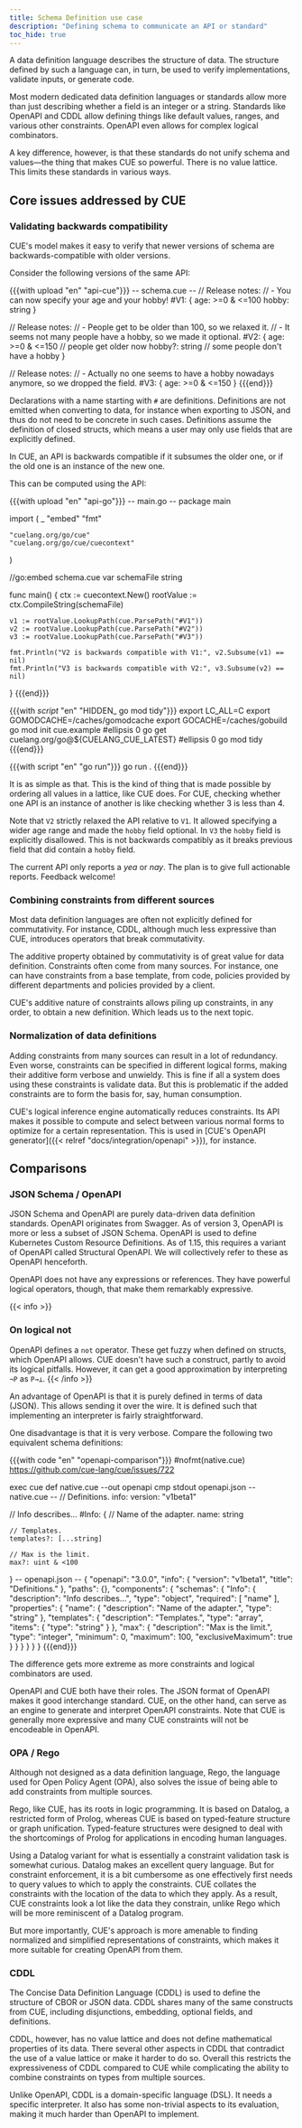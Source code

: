 ```yaml
---
title: Schema Definition use case
description: "Defining schema to communicate an API or standard"
toc_hide: true
---
```


A data definition language describes the structure of data.
The structure defined by such a language can, in turn, be used
to verify implementations, validate inputs, or generate code.

Most modern dedicated data definition languages or standards allow
more than just describing whether a field is an integer or a string.
Standards like OpenAPI and CDDL allow defining things like default
values, ranges, and various other constraints.
OpenAPI even allows for complex logical combinators.

A key difference, however, is that these standards do not unify schema
and values—the thing that makes CUE so powerful.
There is no value lattice.
This limits these standards in various ways.
<!-- There is no or very limited possibility for boilerplate removal. -->

## Core issues addressed by CUE

### Validating backwards compatibility

CUE's model makes it easy to verify that newer versions of schema
are backwards-compatible with older versions.

Consider the following versions of the same API:

{{{with upload "en" "api-cue"}}}
-- schema.cue --
// Release notes:
// - You can now specify your age and your hobby!
#V1: {
	age:   >=0 & <=100
	hobby: string
}

// Release notes:
// - People get to be older than 100, so we relaxed it.
// - It seems not many people have a hobby, so we made it optional.
#V2: {
	age:    >=0 & <=150 // people get older now
	hobby?: string      // some people don't have a hobby
}

// Release notes:
// - Actually no one seems to have a hobby nowadays anymore, so we dropped the field.
#V3: {
	age: >=0 & <=150
}
{{{end}}}

Declarations with a name starting with `#` are definitions.
Definitions are not emitted when converting to data, for instance when
exporting to JSON, and thus do not need to be concrete in such cases.
Definitions assume the definition of closed structs, which means a user may
only use fields that are explicitly defined.

In CUE, an API is backwards compatible if it subsumes the older one, or
if the old one is an instance of the new one.

This can be computed using the API:

{{{with upload "en" "api-go"}}}
-- main.go --
package main

import (
	_ "embed"
	"fmt"

	"cuelang.org/go/cue"
	"cuelang.org/go/cue/cuecontext"
)

//go:embed schema.cue
var schemaFile string

func main() {
	ctx := cuecontext.New()
	rootValue := ctx.CompileString(schemaFile)

	v1 := rootValue.LookupPath(cue.ParsePath("#V1"))
	v2 := rootValue.LookupPath(cue.ParsePath("#V2"))
	v3 := rootValue.LookupPath(cue.ParsePath("#V3"))

	fmt.Println("V2 is backwards compatible with V1:", v2.Subsume(v1) == nil)
	fmt.Println("V3 is backwards compatible with V2:", v3.Subsume(v2) == nil)
}
{{{end}}}

{{{with _script_ "en" "HIDDEN_ go mod tidy"}}}
export LC_ALL=C
export GOMODCACHE=/caches/gomodcache
export GOCACHE=/caches/gobuild
go mod init cue.example
#ellipsis 0
go get cuelang.org/go@${CUELANG_CUE_LATEST}
#ellipsis 0
go mod tidy
{{{end}}}

{{{with script "en" "go run"}}}
go run .
{{{end}}}

It is as simple as that.
This is the kind of thing that is made possible
by ordering all values in a lattice, like CUE does.
For CUE, checking whether one API is an instance of another is like checking
whether 3 is less than 4.

Note that `V2` strictly relaxed the API relative to `V1`.
It allowed specifying a wider age range and made the `hobby` field optional.
In `V3` the `hobby` field is explicitly disallowed.
This is not backwards compatibly as it breaks previous field that did
contain a `hobby` field.

The current API only reports a _yea_ or _nay_.
The plan is to give full actionable reports.
Feedback welcome!


### Combining constraints from different sources

Most data definition languages are often not
explicitly defined for commutativity.
For instance, CDDL, although much less expressive than CUE, introduces operators
that break commutativity.

The additive property obtained by commutativity is of great value for
data definition.
Constraints often come from many sources.
For instance, one can have constraints from a base template, from code,
policies provided by different departments and policies provided by
a client.

CUE's additive nature of constraints allows piling up constraints,
in any order, to obtain a new definition.
Which leads us to the next topic.

### Normalization of data definitions

Adding constraints from many sources can result in a lot of redundancy.
Even worse, constraints can be specified in different logical forms,
making their additive form verbose and unwieldy.
This is fine if all a system does using these constraints is validate data.
But this is problematic if the added constraints are to form the basis for,
say, human consumption.

CUE's logical inference engine automatically reduces constraints.
Its API makes it possible to compute and select between
various normal forms to optimize for a certain representation.
This is used in
[CUE's OpenAPI generator]({{< relref "docs/integration/openapi" >}}),
for instance.


## Comparisons

### JSON Schema / OpenAPI

JSON Schema and OpenAPI are purely data-driven data definition standards.
OpenAPI originates from Swagger.
As of version 3, OpenAPI is more or less a subset of JSON Schema.
OpenAPI is used to define Kubernetes Custom Resource Definitions.
As of 1.15, this requires a variant of OpenAPI called Structural OpenAPI.
We will collectively refer to these as OpenAPI henceforth.

OpenAPI does not have any expressions or references.
They have powerful logical operators, though,
that make them remarkably expressive.

{{< info >}}
### On logical not
OpenAPI defines a `not` operator.
These get fuzzy when defined on structs, which OpenAPI allows.
CUE doesn't have such a construct, partly to avoid its logical pitfalls.
However, it can get a good approximation by interpreting `¬P` as `P→⊥`.
{{< /info >}}

An advantage of OpenAPI is that it is purely defined in terms of data (JSON).
This allows sending it over the wire.
It is defined such that implementing an interpreter is fairly straightforward.

One disadvantage is that it is very verbose.
Compare the following two equivalent schema definitions:

{{{with code "en" "openapi-comparison"}}}
#nofmt(native.cue) https://github.com/cue-lang/cue/issues/722

exec cue def native.cue --out openapi
cmp stdout openapi.json
-- native.cue --
// Definitions.
info: version: "v1beta1"

// Info describes...
#Info: {
	// Name of the adapter.
	name: string

	// Templates.
	templates?: [...string]

	// Max is the limit.
	max?: uint & <100
}
-- openapi.json --
{
    "openapi": "3.0.0",
    "info": {
        "version": "v1beta1",
        "title": "Definitions."
    },
    "paths": {},
    "components": {
        "schemas": {
            "Info": {
                "description": "Info describes...",
                "type": "object",
                "required": [
                    "name"
                ],
                "properties": {
                    "name": {
                        "description": "Name of the adapter.",
                        "type": "string"
                    },
                    "templates": {
                        "description": "Templates.",
                        "type": "array",
                        "items": {
                            "type": "string"
                        }
                    },
                    "max": {
                        "description": "Max is the limit.",
                        "type": "integer",
                        "minimum": 0,
                        "maximum": 100,
                        "exclusiveMaximum": true
                    }
                }
            }
        }
    }
}
{{{end}}}

The difference gets more extreme as more constraints and logical
combinators are used.

OpenAPI and CUE both have their roles.
The JSON format of OpenAPI makes it good interchange standard.
CUE, on the other hand, can serve as an engine to generate and interpret
OpenAPI constraints.
Note that CUE is generally more expressive and many CUE constraints will
not be encodeable in OpenAPI.


### OPA / Rego

Although not designed as a data definition language, Rego, the language
used for Open Policy Agent (OPA), also solves the issue of being able to
add constraints from multiple sources.

Rego, like CUE, has its roots in logic programming.
It is based on Datalog, a restricted form of Prolog, whereas CUE is based on
typed-feature structure or graph unification.
Typed-feature structures were designed to deal with the shortcomings
of Prolog for applications in encoding human languages.

Using a Datalog variant for what is essentially a constraint
validation task is somewhat curious.
Datalog makes an excellent query language.
But for constraint enforcement, it is a bit cumbersome as one effectively
first needs to query values to which to apply the constraints.
CUE collates the constraints with the location of the data to which they apply.
As a result, CUE constraints look a lot like the data they constrain,
unlike Rego which will be more reminiscent of a Datalog program.

But more importantly, CUE's approach is more amenable to finding normalized
and simplified representations of constraints, which makes it more suitable
for creating OpenAPI from them.


### CDDL

The Concise Data Definition Language (CDDL) is used to define
the structure of CBOR or JSON data.
CDDL shares many of the same constructs from CUE, including
disjunctions, embedding, optional fields, and definitions.

CDDL, however, has no value lattice and does not define mathematical
properties of its data.
There several other aspects in CDDL that contradict the use of a value lattice
or make it harder to do so.
Overall this restricts the expressiveness of CDDL compared to CUE
while complicating the ability to combine constraints on types
from multiple sources.

Unlike OpenAPI, CDDL is a domain-specific language (DSL).
It needs a specific interpreter.
It also has some non-trivial aspects to its evaluation, making it much harder
than OpenAPI to implement.

